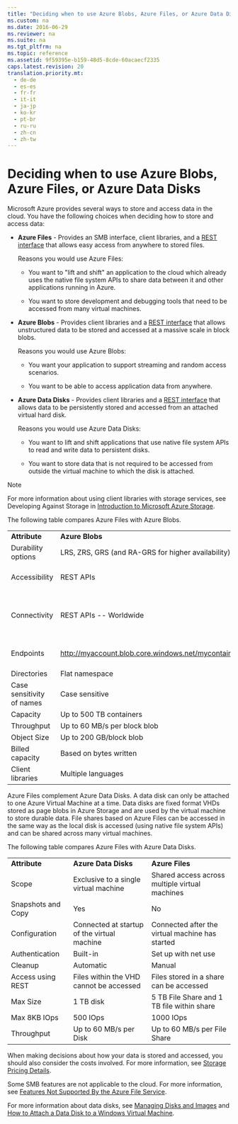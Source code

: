 ```yaml
---
title: "Deciding when to use Azure Blobs, Azure Files, or Azure Data Disks"
ms.custom: na
ms.date: 2016-06-29
ms.reviewer: na
ms.suite: na
ms.tgt_pltfrm: na
ms.topic: reference
ms.assetid: 9f59395e-b159-48d5-8cde-60acaecf2335
caps.latest.revision: 20
translation.priority.mt: 
  - de-de
  - es-es
  - fr-fr
  - it-it
  - ja-jp
  - ko-kr
  - pt-br
  - ru-ru
  - zh-cn
  - zh-tw
---
```

# Deciding when to use Azure Blobs, Azure Files, or Azure Data Disks
Microsoft Azure provides several ways to store and access data in the cloud. You have the following choices when deciding how to store and access data:  
  
-   **Azure Files** -  Provides an SMB interface, client libraries, and a [REST interface](../fileservices/File-Service-REST-API.md) that allows easy access from anywhere to stored files.  
  
     Reasons you would use Azure Files:  
  
    -   You want to "lift and shift" an application to the cloud which already uses the native file         system APIs to share data between it and other applications running in Azure.  
  
    -   You want to store development and debugging tools that need to be accessed from many virtual        machines.  
  
-   **Azure Blobs** - Provides client libraries and a [REST interface](../fileservices/Blob-Service-REST-API.md) that allows unstructured data to  be stored and accessed at a massive scale in block blobs.  
  
     Reasons you would use Azure Blobs:  
  
    -   You want your application to support streaming and random access scenarios.  
  
    -   You want to be able to access application data from anywhere.  
  
-   **Azure Data Disks** - Provides client libraries and a [REST interface](https://msdn.microsoft.com/library/azure/mt163591.aspx) that allows data to be  persistently stored and accessed from an attached virtual hard disk.  
  
     Reasons you would use Azure Data Disks:  
  
    -   You want to lift and shift applications that use native file system APIs to read and write          data to persistent disks.  
  
    -   You want to store data that is not required to be accessed from outside the virtual machine         to which the disk is attached.  
  
> [!NOTE]
>  For more information about using client libraries with storage services, see Developing Against Storage in [Introduction to Microsoft Azure Storage](https://azure.microsoft.com/en-us/documentation/articles/storage-introduction/).  
  
 The following table compares Azure Files with Azure Blobs.  
  
||||  
|-|-|-|  
|**Attribute**|**Azure Blobs**|**Azure Files**|  
|Durability options|LRS, ZRS, GRS (and RA-GRS for higher availability)|LRS, GRS|  
|Accessibility|REST APIs|REST APIs<br /><br /> SMB 2.1 and SMB 3.0 (standard file system APIs)|  
|Connectivity|REST APIs -- Worldwide|REST APIs - Worldwide<br /><br /> SMB 2.1 -- Within region<br /><br /> SMB 3.0 -- Worldwide|  
|Endpoints|http://myaccount.blob.core.windows.net/mycontainer/myblob|\\\myaccount.file.core.windows.net\myshare\myfile.txt<br /><br /> http://myaccount.file.core.windows.net/myshare/myfile.txt|  
|Directories|Flat namespace|True directory objects|  
|Case sensitivity of names|Case sensitive|Case insensitive, but case preserving|  
|Capacity|Up to 500 TB containers|5 TB file shares|  
|Throughput|Up to 60 MB/s per block blob|Up to 60 MB/s per share|  
|Object Size|Up to 200 GB/block blob|Up to 1TB/file|  
|Billed capacity|Based on bytes written|Based on file size|  
|Client libraries|Multiple languages|Multiple languages|  
  
 Azure Files complement Azure Data Disks. A data disk can only be attached to one Azure Virtual Machine at a time. Data disks are fixed format VHDs stored as page blobs in Azure Storage and are used by the virtual machine to store durable data. File shares based on Azure Files can be accessed in the same way as the local disk is accessed (using native file system APIs) and can be shared across many virtual machines.  
  
 The following table compares Azure Files with Azure Data Disks.  
  
||||  
|-|-|-|  
|**Attribute**|**Azure Data Disks**|**Azure Files**|  
|Scope|Exclusive to a single virtual machine|Shared access across multiple virtual machines|  
|Snapshots and Copy|Yes|No|  
|Configuration|Connected at startup of the virtual machine|Connected after the virtual machine has started|  
|Authentication|Built-in|Set up with net use|  
|Cleanup|Automatic|Manual|  
|Access using REST|Files within the VHD cannot be accessed|Files stored in a share can be accessed|  
|Max Size|1 TB disk|5 TB File Share and 1 TB file within share|  
|Max 8KB IOps|500 IOps|1000 IOps|  
|Throughput|Up to 60 MB/s per Disk|Up to 60 MB/s per File Share|  
  
 When making decisions about how your data is stored and accessed, you should also consider the costs involved. For more information, see [Storage Pricing Details](https://azure.microsoft.com/en-us/pricing/details/storage/).  
  
 Some SMB features are not applicable to the cloud. For more information, see [Features Not Supported By the Azure File Service](../fileservices/Features-Not-Supported-By-the-Azure-File-Service.md).  
  
 For more information about data disks, see [Managing Disks and Images](https://azure.microsoft.com/en-us/documentation/articles/virtual-machines-disks-vhds/) and [How to Attach a Data Disk to a Windows Virtual Machine](https://azure.microsoft.com/en-us/documentation/articles/storage-windows-attach-disk/).